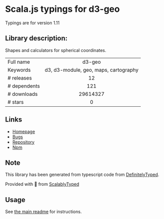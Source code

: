 
# Scala.js typings for d3-geo

Typings are for version 1.11

## Library description:
Shapes and calculators for spherical coordinates.

|                    |                 |
| ------------------ | :-------------: |
| Full name          | d3-geo |
| Keywords           | d3, d3-module, geo, maps, cartography |
| # releases         | 12 |
| # dependents       | 121 |
| # downloads        | 29614327 |
| # stars            | 0 |

## Links
- [Homepage](https://d3js.org/d3-geo/)
- [Bugs](https://github.com/d3/d3-geo/issues)
- [Repository](https://github.com/d3/d3-geo)
- [Npm](https://www.npmjs.com/package/d3-geo)
    


## Note
This library has been generated from typescript code from [DefinitelyTyped](https://definitelytyped.org).

Provided with :purple_heart: from [ScalablyTyped](https://github.com/oyvindberg/ScalablyTyped)

## Usage
See [the main readme](../../readme.md) for instructions.


